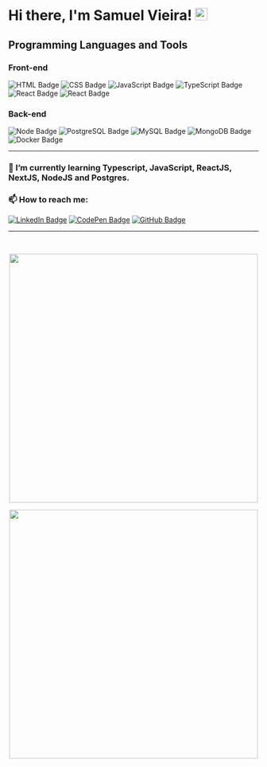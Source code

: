 # Hi there, I'm Samuel Vieira! <img src="https://raw.githubusercontent.com/MartinHeinz/MartinHeinz/master/wave.gif" width="25px">
## Programming Languages and Tools
### Front-end
![HTML Badge](https://img.shields.io/badge/-HTML%205-E34F26?logo=html5&logoColor=white&style=for-the-badge&labelColor=E34F26)
![CSS Badge](https://img.shields.io/badge/-CSS%203-1572B6?logo=css3&logoColor=white&style=for-the-badge&labelColor=1572B6)
![JavaScript Badge](https://img.shields.io/badge/-javascript-F7DF1E?logo=javascript&logoColor=black&style=for-the-badge&labelColor=F7DF1E)
![TypeScript Badge](https://img.shields.io/badge/-TYPESCRIPT-3178C6?logo=javascript&logoColor=white&style=for-the-badge&labelColor=3178C6)
![React Badge](https://img.shields.io/badge/-REACT.JS-61DAFB?logo=REACT&logoColor=black&style=for-the-badge&labelColor=61DAFB)
![React Badge](https://img.shields.io/badge/-NEXT.JS-000000?logo=next.js&logoColor=white&style=for-the-badge&labelColor=000000)
### Back-end
![Node Badge](https://img.shields.io/badge/-NODE.JS-339933?logo=node.js&logoColor=white&style=for-the-badge&labelColor=339933)
![PostgreSQL Badge](https://img.shields.io/badge/-POSTGRESQL-336791?logo=postgresql&logoColor=white&style=for-the-badge&labelColor=336791)
![MySQL Badge](https://img.shields.io/badge/-MYSQL-4479A1?logo=mysql&logoColor=white&style=for-the-badge&labelColor=4479A1)
![MongoDB Badge](https://img.shields.io/badge/-MONGODB-47A248?logo=mongodb&logoColor=white&style=for-the-badge&labelColor=47A248)
![Docker Badge](https://img.shields.io/badge/-DOCKER-2496ED?style=for-the-badge&logo=docker&logoColor=white&labelColor=2496ED)

____


### 🌱 I’m currently learning Typescript, JavaScript, ReactJS, NextJS, NodeJS and Postgres.
### 📫 How to reach me:

[![LinkedIn Badge](https://img.shields.io/badge/-LinkedIn-0A66C2?style=for-the-badge&logo=Linkedin&logoColor=white&labelColor=0A66C2)](https://www.linkedin.com/in/vieira-samuel)
[![CodePen Badge](https://img.shields.io/badge/-CODEPEN-000000?style=for-the-badge&logo=codepen&logoColor=white&labelColor=000000)](https://www.codepen.io/in/vieirasamuel)
[![GitHub Badge](https://img.shields.io/badge/-GITHUB-181717?style=for-the-badge&logo=github&logoColor=white&labelColor=181717)](https://www.github.com/vieirasamuel)

____

<br />
<p align="center">
  <img width="500" src="https://github-readme-stats.vercel.app/api/top-langs/?username=vieirasamuel&layout=compact&theme=react" />
</p>
<p align="center">
  <img width="500px" src="https://github-readme-stats.vercel.app/api?username=vieirasamuel&count_private=true&show_icons=true&theme=react" />
</p>

<!--
**vieirasamuel/vieirasamuel** is a ✨ _special_ ✨ repository because its `README.md` (this file) appears on your GitHub profile.

Here are some ideas to get you started:

- 🔭 I’m currently working on ...
- 🌱 I’m currently learning ...
- 👯 I’m looking to collaborate on ...
- 🤔 I’m looking for help with ...
- 💬 Ask me about ...
- 📫 How to reach me: ...
- 😄 Pronouns: ...
- ⚡ Fun fact: ...
-->
